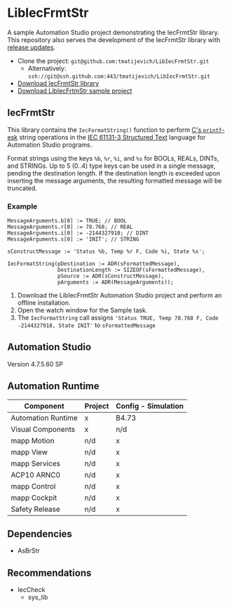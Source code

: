 # LibIecFrmtStr

A sample Automation Studio project demonstrating the IecFrmtStr library. This repository also serves the development of the IecFrmtStr library with [release updates](https://github.com/tmatijevich/LibIecFrmtStr/releases).

- Clone the project: `git@github.com:tmatijevich/LibIecFrmtStr.git`
	- Alternatively: `ssh://git@ssh.github.com:443/tmatijevich/LibIecFrmtStr.git`
- [Download IecFrmtStr library](https://github.com/tmatijevich/LibIecFrmtStr/releases/download/0.2.3/IecFrmtStr.zip)
- [Download LibIecFrtmStr sample project](https://github.com/tmatijevich/LibIecFrmtStr/releases/download/0.2.3/LibIecFrmtStr.zip)

## IecFrmtStr

This library contains the `IecFormatString()` function to perform [C's `printf`-esk](https://www.cplusplus.com/reference/cstdio/printf/) string operations in the [IEC 61131-3 Structured Text](https://en.wikipedia.org/wiki/Structured_text) language for Automation Studio programs. 

Format strings using the keys `%b`, `%r`, `%i`, and `%s` for BOOLs, REALs, DINTs, and STRINGs. Up to 5 (0..4) type keys can be used in a single message, pending the destination length. If the destination length is exceeded upon inserting the message arguments, the resulting formatted message will be truncated.

### Example


```
MessageArguments.b[0] := TRUE; // BOOL
MessageArguments.r[0] := 78.768; // REAL
MessageArguments.i[0] := -2144327918; // DINT
MessageArguments.s[0] := 'INIT'; // STRING

sConstructMessage := 'Status %b, Temp %r F, Code %i, State %s';

IecFormatString(pDestination := ADR(sFormattedMessage), 
                DestinationLength := SIZEOF(sFormattedMessage), 
                pSource := ADR(sConstructMessage), 
                pArguments := ADR(MessageArguments));
```

1. Download the LibIecFrmtStr Automation Studio project and perform an offline installation.
2. Open the watch window for the Sample task.
3. The `IecFormatString` call assigns `'Status TRUE, Temp 78.768 F, Code -2144327918, State INIT'` to `sFormattedMessage`

## Automation Studio
Version 4.7.5.60 SP

## Automation Runtime

Component 				| Project 			| Config - Simulation	
------------------------|-------------------|-----------------------
Automation Runtime		| x					| B4.73 
Visual Components		| x 				| n/d 
mapp Motion 			| n/d 				| x 
mapp View 				| n/d 				| x 
mapp Services 			| n/d 				| x 
ACP10 ARNC0				| n/d 				| x 
mapp Control 			| n/d 				| x 
mapp Cockpit 			| n/d 				| x 
Safety Release 			| n/d 				| x 

## Dependencies
- AsBrStr

## Recommendations
- IecCheck
	- sys_lib
